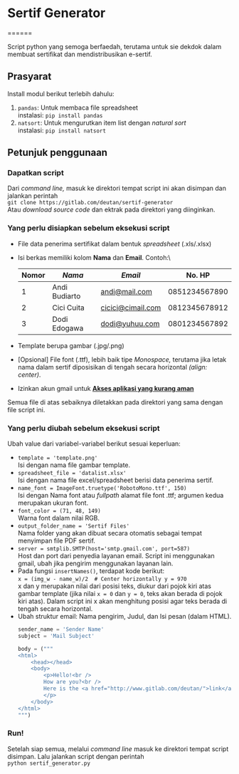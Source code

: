 # Sertif Generator
======

Script python yang semoga berfaedah, terutama untuk sie dekdok dalam membuat sertifikat dan mendistribusikan e-sertif.

## Prasyarat
Install modul berikut terlebih dahulu:
1. `pandas`: Untuk membaca file spreadsheet\
instalasi: `pip install pandas`
2. `natsort`: Untuk mengurutkan item list dengan *natural sort*\
instalasi: `pip install natsort`

## Petunjuk penggunaan
### Dapatkan script
Dari *command line,* masuk ke direktori tempat script ini akan disimpan dan jalankan perintah\
`git clone https://gitlab.com/deutan/sertif-generator`\
Atau *download source code* dan ektrak pada direktori yang diinginkan.
### Yang perlu disiapkan sebelum eksekusi script
- File data penerima sertifikat dalam bentuk *spreadsheet* (.xls/.xlsx)
- Isi berkas memiliki kolom **Nama** dan **Email**. Contoh:\
    
    | Nomor | *Nama* | *Email* | No. HP |
    | --- | --- | --- | --- |
    | 1 | Andi Budiarto | andi@mail.com | 0851234567890 |
    | 2 | Cici Cuita | cicici@cimail.com | 0812345678912 |
    | 3 | Dodi Edogawa | dodi@yuhuu.com | 0801234567892 |
- Template berupa gambar (.jpg/.png)
- [Opsional] File font (.ttf), lebih baik tipe *Monospace,* terutama jika letak nama dalam sertif diposisikan di tengah secara horizontal *(align: center)*.
- Izinkan akun gmail untuk [**Akses aplikasi yang kurang aman**](https://myaccount.google.com/lesssecureapps)
  
Semua file di atas sebaiknya diletakkan pada direktori yang sama dengan file script ini.

### Yang perlu diubah sebelum eksekusi script
Ubah value dari variabel-variabel berikut sesuai keperluan:
- `template = 'template.png'`\
  Isi dengan nama file gambar template.
- `spreadsheet_file = 'datalist.xlsx'`\
  Isi dengan nama file excel/spreadsheet berisi data penerima sertif.
- `name_font = ImageFont.truetype('RobotoMono.ttf', 150)`\
  Isi dengan Nama font atau *fullpath* alamat file font .ttf; argumen kedua merupakan ukuran font.
- `font_color = (71, 48, 149)`\
  Warna font dalam nilai RGB.
- `output_folder_name = 'Sertif Files'`\
  Nama folder yang akan dibuat secara otomatis sebagai tempat menyimpan file PDF sertif.
- `server = smtplib.SMTP(host='smtp.gmail.com', port=587)`\
  Host dan port dari penyedia layanan email. Script ini menggunakan gmail, ubah jika pengirim menggunakan layanan lain.
- Pada fungsi `insertNames()`, terdapat  kode berikut:\
  `x = (img_w - name_w)/2  # Center horizontally
  y = 970`\
  x dan y merupakan nilai dari posisi teks, diukur dari pojok kiri atas gambar template (jika nilai `x = 0` dan `y = 0`, teks akan berada di pojok kiri atas). Dalam script ini x akan menghitung posisi agar teks berada di tengah secara horizontal.
- Ubah struktur email: Nama pengirim, Judul, dan Isi pesan (dalam HTML).
    ``` python
    sender_name = 'Sender Name'
    subject = 'Mail Subject'

    body = ("""
    <html>
        <head></head>
        <body>
            <p>Hello!<br />
            How are you?<br />
            Here is the <a href="http://www.gitlab.com/deutan/">link</a> you wanted.
            </p>
        </body>
    </html>
    """)
    ```

### Run!
Setelah siap semua, melalui *command line* masuk ke direktori tempat script disimpan. Lalu jalankan script dengan perintah\
`python sertif_generator.py`
